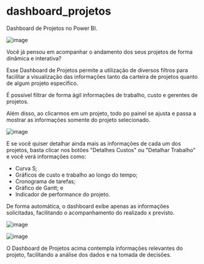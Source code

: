 # dashboard_projetos
Dashboard de Projetos no Power BI.

![image](https://github.com/leofsilva10/dashboard_projetos/assets/114931860/d4bb1d27-f058-4d94-8ed6-fd0df56f4e2b)

Você já pensou em acompanhar o andamento dos seus projetos de forma dinâmica e interativa?

Esse Dashboard de Projetos permite a utilização de diversos filtros para facilitar a visualização das informações tanto da carteira de projetos quanto de algum projeto específico.

É possível filtrar de forma ágil informações de trabalho, custo e gerentes de projetos.

Além disso, ao clicarmos em um projeto, todo po painel se ajusta e passa a mostrar as informações somente do projeto selecionado.

![image](https://github.com/leofsilva10/dashboard_projetos/assets/114931860/c3443711-0cfc-4700-accf-6c5f07f34efd)

E se você quiser detalhar ainda mais as informações de cada um dos projetos, basta clicar nos botões "Detalhes Custos" ou "Detalhar Trabalho" e você verá informações como:<br>
- Curva S;<br>
- Gráficos de custo e trabalho ao longo do tempo;<br>
- Cronograma de tarefas;<br>
- Gráfico de Gantt; e<br>
- Indicador de performance do projeto.<br>

De forma automática, o dashboard exibe apenas as informações solicitadas, facilitando o acompanhamento do realizado x previsto.

![image](https://github.com/leofsilva10/dashboard_projetos/assets/114931860/0dcbec82-756c-428d-bd41-c2e3508ff0d8)

![image](https://github.com/leofsilva10/dashboard_projetos/assets/114931860/c9884c34-e581-48ef-a41a-4152a2e370eb)

O Dashboard de Projetos acima contempla informações relevantes do projeto, facilitando a análise dos dados e na tomada de decisões.
